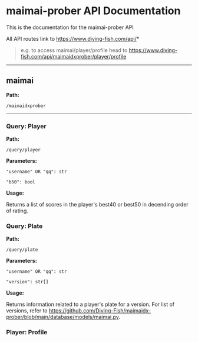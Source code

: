 # maimai-prober API Documentation

This is the documentation for the maimai-prober API

All API routes link to https://www.diving-fish.com/api/*

> e.g. to access maimai/player/profile head to https://www.diving-fish.com/api/maimaidxprober/player/profile

---

## maimai

**Path:**

`/maimaidxprober`

---

### Query: Player

**Path:**

`/query/player`

**Parameters:**

`"username" OR "qq": str`

`"b50": bool`

**Usage:**

Returns a list of scores in the player's best40 or best50 in decending order of rating.

### Query: Plate

**Path:**

`/query/plate`

**Parameters:**

`"username" OR "qq": str`

`"version": str[]`

**Usage:**

Returns information related to a player's plate for a version. For list of versions, refer to https://github.com/Diving-Fish/maimaidx-prober/blob/main/database/models/maimai.py.

### Player: Profile
